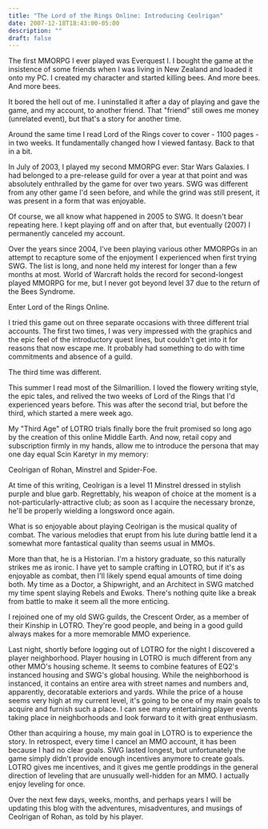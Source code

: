 ```yaml
---
title: "The Lord of the Rings Online: Introducing Ceolrigan"
date: 2007-12-18T18:43:00-05:00
description: ""
draft: false
---
```

The first MMORPG I ever played was Everquest I. I bought the game at the
insistence of some friends when I was living in New Zealand and loaded
it onto my PC. I created my character and started killing bees. And more
bees. And more bees.

It bored the hell out of me. I uninstalled it after a day of playing and
gave the game, and my account, to another friend. That "friend" still
owes me money (unrelated event), but that's a story for another time.

Around the same time I read Lord of the Rings cover to cover - 1100
pages - in two weeks. It fundamentally changed how I viewed fantasy.
Back to that in a bit.

In July of 2003, I played my second MMORPG ever: Star Wars Galaxies. I
had belonged to a pre-release guild for over a year at that point and
was absolutely enthralled by the game for over two years. SWG was
different from any other game I'd seen before, and while the grind was
still present, it was present in a form that was enjoyable.

Of course, we all know what happened in 2005 to SWG. It doesn't bear
repeating here. I kept playing off and on after that, but eventually
(2007) I permanently canceled my account.

Over the years since 2004, I've been playing various other MMORPGs in
an attempt to recapture some of the enjoyment I experienced when first
trying SWG. The list is long, and none held my interest for longer than
a few months at most. World of Warcraft holds the record for
second-longest played MMORPG for me, but I never got beyond level 37 due
to the return of the Bees Syndrome.

Enter Lord of the Rings Online.

I tried this game out on three separate occasions with three different
trial accounts. The first two times, I was very impressed with the
graphics and the epic feel of the introductory quest lines, but
couldn't get into it for reasons that now escape me. It probably had
something to do with time commitments and absence of a guild.

The third time was different.

This summer I read most of the Silmarillion. I loved the flowery writing
style, the epic tales, and relived the two weeks of Lord of the Rings
that I'd experienced years before. This was after the second trial, but
before the third, which started a mere week ago.

My "Third Age" of LOTRO trials finally bore the fruit promised so long
ago by the creation of this online Middle Earth. And now, retail copy
and subscription firmly in my hands, allow me to introduce the persona
that may one day equal Scin Karetyr in my memory:

Ceolrigan of Rohan, Minstrel and Spider-Foe.

At time of this writing, Ceolrigan is a level 11 Minstrel dressed in
stylish purple and blue garb. Regrettably, his weapon of choice at the
moment is a not-particularly-attractive club; as soon as I acquire the
necessary bronze, he'll be properly wielding a longsword once again.

What is so enjoyable about playing Ceolrigan is the musical quality of
combat. The various melodies that erupt from his lute during battle lend
it a somewhat more fantastical quality than seems usual in MMOs.

More than that, he is a Historian. I'm a history graduate, so this
naturally strikes me as ironic. I have yet to sample crafting in LOTRO,
but if it's as enjoyable as combat, then I'll likely spend equal
amounts of time doing both. My time as a Doctor, a Shipwright, and an
Architect in SWG matched my time spent slaying Rebels and Ewoks.
There's nothing quite like a break from battle to make it seem all the
more enticing.

I rejoined one of my old SWG guilds, the Crescent Order, as a member of
their Kinship in LOTRO. They're good people, and being in a good guild
always makes for a more memorable MMO experience.

Last night, shortly before logging out of LOTRO for the night I
discovered a player neighborhood. Player housing in LOTRO is much
different from any other MMO's housing scheme. It seems to combine
features of EQ2's instanced housing and SWG's global housing. While
the neighborhood is instanced, it contains an entire area with street
names and numbers and, apparently, decoratable exteriors and yards.
While the price of a house seems very high at my current level, it's
going to be one of my main goals to acquire and furnish such a place. I
can see many entertaining player events taking place in neighborhoods
and look forward to it with great enthusiasm.

Other than acquiring a house, my main goal in LOTRO is to experience the
story. In retrospect, every time I cancel an MMO account, it has been
because I had no clear goals. SWG lasted longest, but unfortunately the
game simply didn't provide enough incentives anymore to create goals.
LOTRO gives me incentives, and it gives me gentle proddings in the
general direction of leveling that are unusually well-hidden for an MMO.
I actually enjoy leveling for once.

Over the next few days, weeks, months, and perhaps years I will be
updating this blog with the adventures, misadventures, and musings of
Ceolrigan of Rohan, as told by his player.